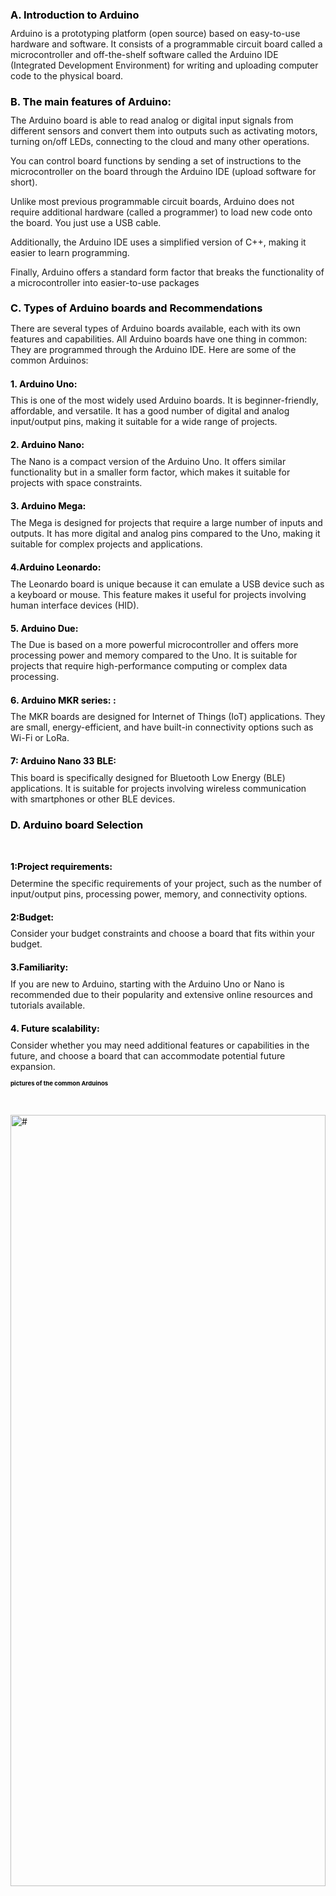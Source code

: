   <h1 style="font-size:1.7vw"><span style="color:black">A. Introduction to Arduino</span></h1>
Arduino is a prototyping platform (open source) based on easy-to-use hardware and software. It consists of a programmable circuit board called a microcontroller and off-the-shelf software called the Arduino IDE (Integrated Development Environment) for writing and uploading computer code to the physical board.
<h1 style="font-size:1.7vw"><span style="color:black">B. The main features of Arduino:</span></h1>
The Arduino board is able to read analog or digital input signals from different sensors and convert them into outputs such as activating motors, turning on/off LEDs, connecting to the cloud and many other operations.

You can control board functions by sending a set of instructions to the microcontroller on the board through the Arduino IDE (upload software for short).

Unlike most previous programmable circuit boards, Arduino does not require additional hardware (called a programmer) to load new code onto the board. You just use a USB cable.

Additionally, the Arduino IDE uses a simplified version of C++, making it easier to learn programming.

Finally, Arduino offers a standard form factor that breaks the functionality of a microcontroller into easier-to-use packages
<h1 style="font-size:1.7vw"><span style="color:black">C. Types of Arduino boards and Recommendations</span></h1>

There are several types of Arduino boards available, each with its own features and capabilities. All Arduino boards have one thing in common: They are programmed through the Arduino IDE. Here are some of the common Arduinos:
<br><h1 style="font-size:1.5vw"><span style="color:black">1. Arduino Uno:</span></h1>
This is one of the most widely used Arduino boards. It is beginner-friendly, affordable, and versatile. It has a good number of digital and analog input/output pins, making it suitable for a wide range of projects.
<br><h1 style="font-size:1.5vw"><span style="color:black">2. Arduino Nano:</span></h1>
The Nano is a compact version of the Arduino Uno. It offers similar functionality but in a smaller form factor, which makes it suitable for projects with space constraints.
<br><h1 style="font-size:1.5vw"><span style="color:black">3.  Arduino Mega:</span></h1>
The Mega is designed for projects that require a large number of inputs and outputs. It has more digital and analog pins compared to the Uno, making it suitable for complex projects and applications.
<br><h1 style="font-size:1.5vw"><span style="color:black">4.Arduino Leonardo:</span></h1>
The Leonardo board is unique because it can emulate a USB device such as a keyboard or mouse. This feature makes it useful for projects involving human interface devices (HID).
<br><h1 style="font-size:1.5vw"><span style="color:black">5. Arduino Due: </span></h1>
The Due is based on a more powerful microcontroller and offers more processing power and memory compared to the Uno. It is suitable for projects that require high-performance computing or complex data processing.
<br><h1 style="font-size:1.5vw"><span style="color:black">6.  Arduino MKR series: : </span></h1>
The MKR boards are designed for Internet of Things (IoT) applications. They are small, energy-efficient, and have built-in connectivity options such as Wi-Fi or LoRa.
<br><h1 style="font-size:1.5vw"><span style="color:black">7: Arduino Nano 33 BLE: </span></h1>
This board is specifically designed for Bluetooth Low Energy (BLE) applications. It is suitable for projects involving wireless communication with smartphones or other BLE devices.
<h1 style="font-size:1.7vw"><span style="color:black">D.  Arduino board Selection</span></h1>
<br><h1 style="font-size:1.5vw"><span style="color:black">1:Project requirements: </span></h1>
Determine the specific requirements of your project, such as the number of input/output pins, processing power, memory, and connectivity options.
<br><h1 style="font-size:1.5vw"><span style="color:black">2:Budget: </span></h1>
Consider your budget constraints and choose a board that fits within your budget.
<br><h1 style="font-size:1.5vw"><span style="color:black">3.Familiarity: </span></h1>
If you are new to Arduino, starting with the Arduino Uno or Nano is recommended due to their popularity and extensive online resources and tutorials available.
<br><h1 style="font-size:1.5vw"><span style="color:black">4. Future scalability:  </span></h1> 
Consider whether you may need additional features or capabilities in the future, and choose a board that can accommodate potential future expansion.
<h1 style="font-size:1vw"><span style="color:black">pictures of the common Arduinos</span></h1>

<br><div class="loader"><img src="image/ar3.jpg" alt="#" width=100% height=56.25%/></div>

[Arduino UNO R3](https://store.arduino.cc/products/arduino-uno-rev3 )

<br><div class="loader"><img src="image/ar4.jpg" alt="#" width=100% height=56.25%/></div>

[Arduino Mega 2560 Rev3](https://store.arduino.cc/products/arduino-mega-2560-rev3)

<br><div class="loader"><img src="image/due.jpg" alt="#" width=100% height=56.25%/></div>

[Arduino Due](https://store.arduino.cc/products/arduino-due)

<br><div class="loader"><img src="image/ar5.jpg" alt="#" width=100% height=56.25%/></div>

[Arduino Leonardo](https://store.arduino.cc/products/arduino-leonardo-with-headers)

<br><div class="loader"><img src="image/ar6.jpg" alt="#" width=100% height=56.25%/></div>

[Arduino UNO WiFi Rev2](https://store.arduino.cc/products/arduino-uno-wifi-rev2)

<br><h1 style="font-size:1.7vw"><span style="color:black">E. Arduino Installation</span></h1>

Here is a simple steps how to set up the Arduino IDE on our computer and prepare the board to receive the program via USB cable.

<br><h1 style="font-size:1.5vw"><span style="color:black">Step 1 </span></h1>
 First, you must have Arduino board (you can choose the one you like) and a USB cable. If you use an Arduino UNO, Arduino Duemilanove, Nano, Arduino Mega 2560 or De="coliecimila, you will need a standard USB cable (A plug to B plug). The picture below shows the type of USB printer you will connect to.
 <br><div class="loader"><img src="image/ar.jpg" alt="#" width=100% height=56.25%/></div>

<br><h1 style="font-size:1.5vw"><span style="color:black">Step 2 - Download the Arduino IDE software.</span></h1>
<br>Downloading the Arduino IDE software is the first step in getting started with Arduino programming. Here's a step-by-step guide on how to download the Arduino IDE:
<br><br><h1 style="font-size:1.3vw"><span style="color:black">2.1. Visit the Arduino Software Download Page:</span></h1>
Go to the official Arduino website's software download page: [Arduino Software](https://www.arduino.cc)
<br><br><h1 style="font-size:1.3vw"><span style="color:black">2.2. Choose Your Operating System::</span></h1>
On the download page, you'll see options for different operating systems, such as Windows, Mac OS X, and Linux. Select the version that corresponds to your computer's operating system.
<br><br><h1 style="font-size:1.3vw"><span style="color:black">2.3. Download the Installer:</span></h1>
Click on the download [download](https://support.arduino.cc/hc/en-us/articles/360019833020-Download-and-install-Arduino-IDE).link for your chosen operating system. This will typically download an installer file to your computer.
<br><br><h1 style="font-size:1.3vw"><span style="color:black">2.4. Install the Arduino IDE:</span></h1>
Once the download is complete, locate the installer file and run it to start the installation process.
Follow the on-screen instructions to install the Arduino IDE on your computer.
<br><br><h1 style="font-size:1.3vw"><span style="color:black">2.5. Launch the Arduino IDE:</span></h1>
After the installation is complete, you can launch the Arduino IDE. The IDE should be accessible from your computer's applications or programs menu.
<br><br><div class="loader"><img src="image/1.jpg" alt="#" width=100% height=56.25%/></div>
<br><h1 style="font-size:1.3vw"><span style="color:black">2.6. Select the Board and Port:</span></h1>
Before uploading your sketches to an Arduino board, make sure to select the correct board and port in the Arduino IDE. You can do this by going to the Tools menu and choosing the appropriate options.
<br><br><div class="loader"><img src="image/3.jpg" alt="#" width=100% height=56.25%/></div>
<br><h1 style="font-size:1.3vw"><span style="color:black">2.7. Check for Updates:</span></h1>
Periodically, it's a good idea to check for updates to the Arduino IDE. You can do this by going to the Arduino IDE's Help menu and selecting the "Check for Updates" option.
<br><br><h1 style="font-size:1.7vw"><span style="color:black">Step 3. Creating a new sketch in the Arduino IDE</span></h1>
<br><h1 style="font-size:1.5vw"><span style="color:black">3.1. Open the Arduino IDE:</span></h1>
Launch the Arduino IDE on your computer. After a successful installation, you can typically find the Arduino IDE in your applications or programs menu.
<br><h1 style="font-size:1.3vw"><span style="color:black">3.2. Access the Sketch Menu:</span></h1>
Once the Arduino IDE is open, you'll see a menu bar at the top. Click on the "File" menu.
Select "New":
In the "File" menu, hover your mouse over "New" to reveal a sub-menu. From there, click on "New" again. Alternatively, you can use the keyboard shortcut Ctrl + N (Windows/Linux) or Cmd + N (Mac) to create a new sketch.
<br><h1 style="font-size:1.3vw"><span style="color:black">3.3. New Sketch Window:</span></h1>
After selecting "New," a new window will open, providing a blank canvas for your Arduino sketch. This window is where you'll write your code.
<br><br><div class="loader"><img src="image/2.jpg" alt="#" width=100% height=56.25%/></div>
<br><h1 style="font-size:1.3vw"><span style="color:black">3.4. Understand the Default Template:</span></h1>
The new sketch window comes with a default template that includes two essential functions: setup() and loop(). These functions are the starting points for your code.
<br><b>The setup() function:</b>
<br>is called once when the Arduino starts. It's used for initializing variables, setting pin modes, and other setup tasks.
<br><b>The loop() function:</b>
<br>The loop() function is where your main code goes. It runs continuously in a loop after the setup() function finishes.
<br>Here's the default template:
<br><br><div class="loader"><img src="image/4.jpg" alt="#" width=100% height=56.25%/></div>
<br><h1 style="font-size:1.3vw"><span style="color:black">3.5. Save Your Sketch:</span></h1>
Before you start writing your code, it's a good practice to save your sketch. Click on the "File" menu and select "Save" or use the keyboard shortcut Ctrl + S (Windows/Linux) or Cmd + S (Mac). Choose a location on your computer and give your sketch a meaningful name.
<br><h1 style="font-size:1.3vw"><span style="color:black">3.6.Write Your Code:</span></h1>
Now, you're ready to write your Arduino code within the setup() and loop() functions. Add the specific instructions and logic for your project.
<br><h1 style="font-size:1.3vw"><span style="color:black">3.7.Verify/Compile Your Sketch:</span></h1>
To check for syntax errors and compile your sketch, click the checkmark icon in the toolbar or go to Sketch > Verify/Compile. The IDE will display any errors in the console at the bottom of the window.
<br><h1 style="font-size:1.3vw"><span style="color:black">3.8.Upload Your Sketch:</span></h1>
If there are no errors, you can proceed to upload your sketch to the Arduino board. Connect your Arduino board to your computer, select the correct board and port from the Tools menu, and click the right arrow icon in the toolbar or go to Sketch > Upload.
<br><h1 style="font-size:1.5vw"><span style="color:black">3.9.Monitor Serial Output:</span></h1>
If your sketch uses the Serial library for communication, you can open the Serial Monitor (Tools > Serial Monitor) to view messages from your Arduino.
<br><h1 style="font-size:1.3vw"><span style="color:black">3.10.Debug and Iterate:</span></h1>
If needed, use the Serial Monitor and the IDE's built-in tools for debugging. Modify your code as necessary and repeat the verification and upload process.

<h1 style="font-size:1.7vw"><span style="color:black">F. Description of Each Menu:</span></h1>
<h1 style="font-size:1.5vw"><span style="color:black">1. Edit:</span></h1>

<strong>Undo (Ctrl + Z):</strong></b>
The "Undo" feature allows you to revert the last action you performed. It's useful when you make a mistake or want to go back to a previous state of your code.

<b><strong>Redo (Ctrl + Y):</strong></b>
The "Redo" feature is the opposite of "Undo." It allows you to reapply an action that you previously undid.

<b><strong>Cut (Ctrl + X):</strong></b> 
"Cut" is used to remove the selected text or code and place it in the clipboard. You can then use the "Paste" feature to insert it elsewhere.

<b><strong>Copy (Ctrl + C):</strong></b> 
"Copy" allows you to duplicate the selected text or code and place it in the clipboard. You can then use the "Paste" feature to insert it elsewhere.

<b><strong>Paste (Ctrl + V):</strong></b>
"Paste" is used to insert the content from the clipboard at the current cursor position. This is handy for copying and moving code within your sketch.

<b><strong>Select All (Ctrl + A):</strong></b>
"Select All" highlights and selects the entire content of the currently active window. This is useful when you want to perform an action on the entire code.

<b><strong>Find (Ctrl + F):</strong></b> 
The "Find" feature allows you to search for a specific word or string within your code. It opens a small dialog where you can enter the text you want to find.

<b><strong>Find Next (ctrl+G):</strong></b> 
"Find Next" is used to continue searching for the next occurrence of the text specified in the "Find" feature.

<b><strong>Find Previous (ctrl+shift+G):</strong></b> 
"Find Previous" is used to search for the previous occurrence of the text specified in the "Find" feature.

<b><strong>Replace (Ctrl + H):</strong></b> 
"Replace" allows you to search for a specific word or string and replace it with another. It opens a dialog where you can enter both the search and replacement text.

<b><strong>Go to Line (Ctrl + G):</strong></b> 
"Go to Line" allows you to jump to a specific line number in your code. It's useful for quickly navigating to a particular section of your sketch.

<b><strong>Toggle Comment (Ctrl + /):</strong></b>
"Toggle Comment" is used to comment or uncomment selected lines of code. Comments are non-executable lines that you can use to add notes or explanations to your code.

<b><strong>Increase Indent (Ctrl + ]):</strong></b>
"Increase Indent" is used to increase the indentation of the selected code. Proper indentation enhances code readability.

<b><strong>Decrease Indent (Ctrl + [):</strong></b> 
"Decrease Indent" is used to decrease the indentation of the selected code.

<br><b><strong> Auto Format (Ctrl + T):</strong></b>
"Auto Format" automatically formats your code according to the defined coding style. It helps maintain a consistent and readable code structure.

<h1 style="font-size:1.5vw"><span style="color:black">2. Sketch:</span></h1>
<b><strong>Verify/Compile (Ctrl + R):</strong></b> 
This option compiles your Arduino sketch, checking for syntax errors. It ensures that your code is correctly written and ready for uploading to the Arduino board.

<b><strong>Upload (Ctrl + U):</strong></b>
The "Upload" option is used to upload your compiled sketch to the connected Arduino board. This makes your code executable on the hardware.

<b><strong>Export Compiled Binary:</strong></b>
This option allows you to export the compiled binary (.hex) file of your sketch. This file can be useful for sharing or archiving your compiled code without sharing the entire sketch.

<b><strong>Show Sketch Folder (Ctrl + K):</strong></b>
Opens the folder where your current Arduino sketch is stored on your computer. This is useful for managing additional files associated with your project.

<b><strong>Include Library:</strong></b>
This submenu provides options for managing libraries in your sketch. You can include additional libraries that provide pre-written code for various functions.

<b><strong>Manage Libraries:</strong></b>
Opens the Library Manager, allowing you to browse and install libraries from the Arduino Library Repository.
<b><strong>Import Library:</strong></b>
Allows you to import a custom library into your Arduino sketch.

<b><strong>Add File:</strong></b>
Adds an additional file to your sketch. This can be useful for organizing your code into multiple files for larger projects.

<b><strong>New Tab (Ctrl + T):</strong></b>
Adds a new tab to your Arduino sketch. Tabs can be used to organize your code into separate sections or files.

<b><strong>Close:</strong></b>
Closes the current sketch.

<b><strong>Save (Ctrl + S):</strong></b>
 Saves the current sketch.
<b><strong>Save As(Ctrl + shift + S):</strong></b>
Saves the current sketch with a new name or in a different location.

<b><strong>Revert to Saved:</strong></b>
Reverts the sketch to the last saved state.
<br><h1 style="font-size:1.5vw"><span style="color:black">3. Tool:</span></h1>
<b><strong>Board:</strong></b>
This submenu allows you to select the type of Arduino board you are using for your project. It includes a list of supported Arduino boards and third-party boards. Selecting the correct board is essential for compiling and uploading your sketch to the right hardware.

<b><strong>Port:</strong></b>
The "Port" submenu is used to select the communication port to which your Arduino board is connected. This option is crucial for uploading your sketch to the correct Arduino board.

<b><strong>Programmer:</strong></b>
If you are using a different programming method or a custom programmer, you can select it from this submenu.

<b><strong>Boards Manager:</strong></b>
Opens the Boards Manager, where you can add support for additional Arduino boards. This is useful when working with non-standard or third-party Arduino-compatible boards.

<b><strong>Port Monitor (Ctrl + Shift + M):</strong></b>
Opens the Serial Monitor, which allows you to communicate with your Arduino board via the serial interface. This is useful for debugging and monitoring output from your Arduino sketch.

<b><strong>Auto Format (Ctrl + T):</strong></b>
Automatically formats your code according to the defined coding style. It helps maintain a consistent and readable code structure.

<b><strong>Serial Plotter:</strong></b>
Opens the Serial Plotter, a tool for visualizing data sent from your Arduino board over the serial port. This is useful for plotting sensor data, monitoring values, and more.

<b><strong>Create a Library:</strong></b>
Opens the Library Creator, a tool that helps you create your own libraries for use in Arduino sketches.

<b><strong>Programmer:</strong></b>
Allows you to select a specific programmer for burning the bootloader or uploading code to the Arduino board.

<b><strong>Burn Bootloader:</strong></b>
Initiates the process of burning the bootloader onto an Arduino board, which is necessary when setting up certain types of boards or recovering from issues.
<br><h1 style="font-size:1.5vw"><span style="color:black">4. Help:</span></h1>
The "Help" menu in the Arduino IDE provides access to various resources and tools that can assist you in using the IDE, programming Arduino boards, and troubleshooting issues. Here's an overview of the options you'll typically find in the "Help" menu:

<b><strong>Getting Started:</strong></b>
This option usually opens a web browser and directs you to the official Arduino website's "Getting Started" guide. It's a resource for beginners to understand the basics of Arduino and the IDE.

<b><strong>Examples:</strong></b>
Opens a submenu with a list of example sketches that come bundled with the Arduino IDE. These examples cover a variety of basic and advanced topics to help you learn how to use different Arduino features.

<b><strong>Reference:</strong></b>
Opens a web browser and takes you to the official Arduino reference documentation. This documentation provides detailed information about the Arduino programming language, functions, and libraries.

<b><strong>Updates:</strong></b>
Checks for updates to the Arduino IDE. If a new version is available, you can download and install it from this menu.

<b><strong>About Arduino:</strong></b>

Displays information about the current version of the Arduino IDE, including the version number and copyright details.

<h1 style="font-size:1.7vw"><span style="color:black">G. Tinkercad</span></h1>
Tinkercad is an online platform that provides a virtual environment for designing, simulating, and creating electronic circuits and 3D models. It is widely used by hobbyists, students, and professionals to prototype and test their ideas without the need for physical components or equipment.

<h1 style="font-size:1.5vw"><span style="color:black">1. Key features and capabilities of Tinkercad:</span></h1>

<b><strong>Circuit Design:</strong></b>  Tinkercad offers a user-friendly interface for designing electronic circuits using a wide range of components such as resistors, capacitors, LEDs, sensors, microcontrollers, and more. Users can drag and drop components onto the workspace, connect them using virtual wires, and simulate the behavior of the circuit.

<b><strong>Code Simulation:</strong></b> Tinkercad supports programming and code simulation for microcontrollers like Arduino. Users can write code in a built-in code editor, upload it to the virtual microcontroller, and visualize the behavior of the circuit based on the code logic.

<b><strong>Collaboration and Sharing:</strong></b> Tinkercad enables users to collaborate on projects by inviting others to view and edit their designs. It supports real-time collaboration and provides sharing options to showcase designs publicly or privately.

<b><strong>Learning Resources:</strong></b> Tinkercad offers various tutorials, lessons, and projects to help users learn and explore electronics and 3D design. It caters to beginners with step-by-step instructions and gradually introduces more advanced concepts.

<b><strong>Integration with Arduino:</strong></b> Tinkercad has a seamless integration with the Arduino platform, making it easy to design circuits and simulate Arduino-based projects. It supports a wide range of Arduino boards and provides a simulated environment to test and debug code.

<h1 style="font-size:1.5vw"><span style="color:black">2. Steps to Access Tinkercad :</span></h1>

<b><strong>Open a web browser:</strong></b> Launch your preferred web browser on your computer or mobile device.

<b><strong>Go to the Tinkercad website:</strong></b> Click This [tinkercad.com](https://www.tinkercad.com/.)

<b><strong>Sign in or create an account:</strong></b> If you already have a Tinkercad account, click on the "Sign In" button and enter your login credentials (email and password). If you don't have an account, click on the "Join Now" button to create a new account. You can sign up using your email address or by linking your Google, Facebook, or Autodesk account.
<br><div class="loader"><img src="image/tin.jpg" alt="#" width=100% height=56.25%/></div>
<br><br>

<b><strong>Explore the Tinkercad interface:</strong></b>  Once you are signed in, you will be taken to the Tinkercad workspace. The interface consists of different sections, including the Circuit Design, Code Editor, and 3D Design areas. Take a moment to familiarize yourself with the layout and tools available.
<br><div class="loader"><img src="image/tin1.jpg" alt="#" width=100% height=56.25%/></div>

<b><strong>Choose your design area:</strong></b> You can select the Circuit Design area by clicking on the corresponding tab at the top of the workspace. The Circuit Design area is for creating electronic circuits.
<br><div class="loader"><img src="image/tin2.jpg" alt="#" width=100% height=56.25%/></div>

<b><strong>Start creating:</strong></b> Begin by dragging and dropping components onto the workspace in the Circuit Design area. Connect components with virtual wires in the Circuit Design area 
<br><div class="loader"><img src="image/tin3.jpg" alt="#" width=100% height=56.25% /></div>

<b><strong>Simulate and test:</strong></b>clicking on the "Start Simulation" button. You can also write and upload code to microcontrollers like Arduino in the Code Editor area.
<br><div class="loader"><img src="image/tin4.jpg" alt="#" width=100% height=56.25%/></div>

Save and share your designs: Once you have created your circuits, you can save them by clicking on the "Save" button. You can also share your designs with others by clicking on the "Send to" button and providing the necessary permissions.
<br><div class="loader"><img src="image/tin5.jpg" alt="#" width=100% height=56.25%/></div>


<h1 style="font-size:1.7vw"><span style="color:black">H. Arduino input</span></h1>
<h1 style="font-size:1.5vw"><span style="color:black">1. Switch</span></h1>
We can use swith to control the circuit, in this case we use pin 7 as input port

<br><div class="loader"><img src="image/switch.png" alt="#" width=100% height=56.25% /></div>
<br>
<h1 style="font-size:1vw"><span style="color:black"></span>Code</h1>
<br>


```html
const int LED1=12;
const int LED2=13;
int val=0;
void setup()
{ 
  pinMode(LED1, OUTPUT); 
  pinMode(LED2, OUTPUT);
  pinMode(7, INPUT);
  void loop (){
    val=digitalRead(7);
    if(val==HIGH)
    {
      digitalWrite(LED1,HIGH);
      digitalWrite(LED2,LOW);
    }
    else
    {
      digitalWrite(LED2,HIGH);
      digitalWrite(LED1,LOW);
    }
    delay(1000);
  }
}
```
<b>Here is line by line discription:</b>

    const int LED1 = 12;
    const int LED2 = 13;
    int val = 0;
This declares two constants, LED1 and LED2, with values 12 and 13 respectively. These constants represent the pin numbers of two LEDs.
the last variable declares an integer variable val and initializes it to 0.

    void setup()
    { 
    pinMode(LED1, OUTPUT); pin refers the firt coordinate whereas Mode points the second coordinate
    pinMode(LED2, OUTPUT);
    pinMode(7, INPUT);}
Begins the setup() function, which is a standard Arduino function that is called once when the microcontroller starts.
Sets LED1 and LED2 pins as output using pinMode() function.
Sets pin 7 as an input pin using pinMode() function.

    void loop (){
        val = digitalRead(7);
        if (val == HIGH)
        {
        digitalWrite(LED1, HIGH);
        digitalWrite(LED2, LOW);
        }
        else
        {
        digitalWrite(LED2, HIGH);
        digitalWrite(LED1, LOW);
        }
        delay(1000);
    }
Begins the loop() function, which is a standard Arduino function that runs repeatedly after the setup() function.
Reads the value from pin 7 and stores it in the val variable using the digitalRead() function.
Checks if val is equal to HIGH.
If true, it turns on LED1 by setting its pin to HIGH and turns off LED2 by setting its pin to LOW.
If false, it turns on LED2 by setting its pin to HIGH and turns off LED1 by setting its pin to LOW.
Delays the execution of the code for 1000 milliseconds (1 second) using the delay() function.
<br>


<h1 style="font-size:1.5vw"><span style="color:black">2. Ultrasonic Distance sensor</span></h1>
ultrasonic sensors measure distance by using ultrasonic waves. The sensor head emits an ultrasonic wave and receives the wave reflected back from the target. Ultrasonic Sensors measure the distance to the target by measuring the time between the emission and reception. 

<br>Material used are:

    - 1 Arduino Uno
    - 1 Breadboard
    - 1 Ultrasonic Distance Sensor
    - 3 LEDs
    - 3 Resistors (220ohms)

<video width=100% height=56.25% controls>
  <source src="image/t.mp4" type="video/mp4">
</video>

        ```
        int distanceThreshold = 0;

        int cm = 0;

        int inches = 0;

        long readUltrasonicDistance(int triggerPin, int echoPin)
        {
        pinMode(triggerPin, OUTPUT);  
        digitalWrite(triggerPin, LOW);
        delayMicroseconds(2);
        digitalWrite(triggerPin, HIGH);
        delayMicroseconds(10);
        digitalWrite(triggerPin, LOW);
        pinMode(echoPin, INPUT);
        return pulseIn(echoPin, HIGH);
        }

        void setup()
        {
        Serial.begin(9600);
        pinMode(2, OUTPUT);
        pinMode(3, OUTPUT);
        pinMode(4, OUTPUT);
        }

        void loop()
        {
        distanceThreshold = 35;
        cm = 0.01723 * readUltrasonicDistance(7, 6);
        inches = (cm / 2.54);
        Serial.print(cm);
        Serial.print("cm, ");
        Serial.print(inches);
        Serial.println("in");
        if (cm > distanceThreshold) {
            digitalWrite(2, LOW);
            digitalWrite(3, LOW);
            digitalWrite(4, LOW);
        }
        if (cm <= distanceThreshold && cm > distanceThreshold - 15) {
            digitalWrite(2, HIGH);
            digitalWrite(3, LOW);
            digitalWrite(4, LOW);
        }
        if (cm <= distanceThreshold - 15 && cm > distanceThreshold - 25) {
            digitalWrite(2, HIGH);
            digitalWrite(3, HIGH);
            digitalWrite(4, LOW);
        }
        if (cm <= distanceThreshold - 25 && cm > distanceThreshold - 35) {
            digitalWrite(2, HIGH);
            digitalWrite(3, HIGH);
            digitalWrite(4, HIGH);
        }
        if (cm <= distanceThreshold - 35) {
            digitalWrite(2, HIGH);
            digitalWrite(3, HIGH);
            digitalWrite(4, HIGH);
        }
        delay(100); // Wait for 100 millisecond(s)
        }
        ```
<video width=100% height=56.25% controls>
  <source src="image/ulds.mp4" type="video/mp4">
</video>

<b>Discription of the code:</b>
    int distanceThreshold = 0;
Declares an integer variable distanceThreshold and initializes it to 0.

    int cm = 0;
    int inches = 0;
Declares two integer variables cm and inches and initializes them to 0.

    long readUltrasonicDistance(int triggerPin, int echoPin)
    {
        pinMode(triggerPin, OUTPUT);  // Clear the trigger
        digitalWrite(triggerPin, LOW);
        delayMicroseconds(2);
        // Sets the trigger pin to HIGH state for 10 microseconds
        digitalWrite(triggerPin, HIGH);
        delayMicroseconds(10);
        digitalWrite(triggerPin, LOW);
        pinMode(echoPin, INPUT);
        // Reads the echo pin, and returns the sound wave travel time in microseconds
        return pulseIn(echoPin, HIGH);
    }
Defines a function named readUltrasonicDistance that takes two integer parameters: triggerPin and echoPin.
<br>Inside the function, it sets the triggerPin as an output pin, clears the trigger by setting it to low, waits for 2 microseconds, then sets the trigger pin to a high state for 10 microseconds before setting it back to low.
<br>It sets the echoPin as an input pin.
<br>It uses the pulseIn() function to read the echo pin and returns the sound wave travel time in microseconds.

    void setup()
    {
        Serial.begin(9600);
        pinMode(2, OUTPUT);
        pinMode(3, OUTPUT);
        pinMode(4, OUTPUT);
    }
<br>Begins the setup() function, which is a standard Arduino function that is called once when the microcontroller starts.
<br>Initializes the serial communication at a baud rate of 9600.
<br>Sets pins 2, 3, and 4 as output pins using the pinMode() function.

    void loop()
    {
        distanceThreshold = 35;
        cm = 0.01723 * readUltrasonicDistance(7, 6);
        inches = (cm / 2.54);
        Serial.print(cm);
        Serial.print("cm, ");
        Serial.print(inches);
        Serial.println("in");

        // Conditions to control the LEDs based on the measured distance
        if (cm > distanceThreshold) {
            digitalWrite(2, LOW);
            digitalWrite(3, LOW);
            digitalWrite(4, LOW);
        }
        if (cm <= distanceThreshold && cm > distanceThreshold - 15) {
            digitalWrite(2, HIGH);
            digitalWrite(3, LOW);
            digitalWrite(4, LOW);
        }
        if (cm <= distanceThreshold - 15 && cm > distanceThreshold - 25) {
            digitalWrite(2, HIGH);
            digitalWrite(3, HIGH);
            digitalWrite(4, LOW);
        }
        if (cm <= distanceThreshold - 25 && cm > distanceThreshold - 35) {
            digitalWrite(2, HIGH);
            digitalWrite(3, HIGH);
            digitalWrite(4, HIGH);
        }
        if (cm <= distanceThreshold - 35) {
            digitalWrite(2, HIGH);
            digitalWrite(3, HIGH);
            digitalWrite(4, HIGH);
        }
        delay(100);
    }
<br>Begins the loop() function, which is a standard Arduino function that runs repeatedly after the setup() function.
<br>Sets the distanceThreshold to 35.
<br>Calculates the distance in centimeters by calling the readUltrasonicDistance() function with trigger and echo pin numbers and multiplying the result by a conversion factor.
<br>Converts the distance to inches by dividing cm to 2.54.
<br>Prints the measured distance in centimeters and inches using the Serial.print() and Serial.println() functions.
<br>Controls the LEDs based on the measured distance:
<br>If the distance is greater than the distanceThreshold, turns off all LEDs.
<br>If the distance is less than or equal to distanceThreshold and greater than distanceThreshold - 15, turns on LED2 and turns off LED1 and LED3.
<br>If the distance is less than or equal to distanceThreshold - 15 and greater than distanceThreshold - 25, turns on LED2 and LED3 and turns off LED1.
<br>If the distance is less than or equal to distanceThreshold - 25 and greater than distanceThreshold - 35, turns on all LEDs (LED1, LED2, and LED3).
<br>If the distance is less than or equal to distanceThreshold - 35, turns on all LEDs (LED1, LED2, and LED3).
<>Delays the execution of the code for 100 milliseconds using the delay() function.

<h1 style="font-size:1.7vw"><span style="color:black">3. Temprature Sensor</span></h1>
<br><div class="loader"><img src="image/tms.jpg" alt="#" width=100% height=56.25%/></div>
A temperature sensor is a device used to measure temperature
<br>Material used are:

   - 1 Arduino Uno R3
   - 1 Resistors (4.7Kohms)
   - 1 Yellow LED
   - 1 Blue LED	
   - 1 Green LED
   - 3 1 kΩ Resistor
   - 1 Temperature Sensor
<h1 style="font-size:1vw"><span style="color:black">Code</span></h1>

        ```html
    int baselineTemp = 0;
    int celsius = 0;
    int fahrenheit = 0;

    void setup()
    {
    pinMode(A0, INPUT);
    Serial.begin(9600);

    pinMode(2, OUTPUT);
    pinMode(3, OUTPUT);
    pinMode(4, OUTPUT);
    }

    void loop()
    {
    baselineTemp = 40;
    
    celsius = map(((analogRead(A0) - 20) * 3.04), 0, 1023, -40, 125);
    
    fahrenheit = ((celsius * 9) / 5 + 32);
    Serial.print(celsius);
    Serial.print(" C, ");
    Serial.print(fahrenheit);
    Serial.println(" F");
    
    if (celsius < baselineTemp) {
        digitalWrite(2, LOW);
        digitalWrite(3, LOW);
        digitalWrite(4, LOW);
    }
    if (celsius >= baselineTemp && celsius < baselineTemp + 10) {
        digitalWrite(2, HIGH);
        digitalWrite(3, LOW);
        digitalWrite(4, LOW);
    }
    if (celsius >= baselineTemp + 10 && celsius < baselineTemp + 20) {
        digitalWrite(2, HIGH);
        digitalWrite(3, HIGH);
        digitalWrite(4, LOW);
    }
    if (celsius >= baselineTemp + 20 && celsius < baselineTemp + 30) {
        digitalWrite(2, HIGH);
        digitalWrite(3, HIGH);
        digitalWrite(4, HIGH);
    }
    if (celsius >= baselineTemp + 30) {
        digitalWrite(2, HIGH);
        digitalWrite(3, HIGH);
        digitalWrite(4, HIGH);
    }
    delay(1000); 
    }

<b>Description of the code</b>
    int baselineTemp = 0;
    int celsius = 0;
    int fahrenheit = 0;
<br>Declares three integer variables: baselineTemp, celsius, and fahrenheit, and initializes them to 0. <br>These variables will be used to store the baseline temperature, the temperature in Celsius, and the temperature in Fahrenheit, respectively.
   
   void setup()
    {
        pinMode(A0, INPUT);
        Serial.begin(9600);

        pinMode(2, OUTPUT);
        pinMode(3, OUTPUT);
        pinMode(4, OUTPUT);
    }
<br>Begins the setup() function, which is a standard Arduino function that is called once when the microcontroller starts.
<br>Sets pin A0 as an input pin using the pinMode() function. This pin is used to read the analog temperature sensor.
<br>Initializes the serial communication at a baud rate of 9600.
<br>Sets pins 2, 3, and 4 as output pins using the pinMode() function. These pins will control the LEDs.

    void loop()
    {
        baselineTemp = 40;

        celsius = map(((analogRead(A0) - 20) * 3.04), 0, 1023, -40, 125);

        fahrenheit = ((celsius * 9) / 5 + 32);
        Serial.print(celsius);
        Serial.print(" C, ");
        Serial.print(fahrenheit);
        Serial.println(" F");

        if (celsius < baselineTemp) {
            digitalWrite(2, LOW);
            digitalWrite(3, LOW);
            digitalWrite(4, LOW);
        }
        if (celsius >= baselineTemp && celsius < baselineTemp + 10) {
            digitalWrite(2, HIGH);
            digitalWrite(3, LOW);
            digitalWrite(4, LOW);
        }
        if (celsius >= baselineTemp + 10 && celsius < baselineTemp + 20) {
            digitalWrite(2, HIGH);
            digitalWrite(3, HIGH);
            digitalWrite(4, LOW);
        }
        if (celsius >= baselineTemp + 20 && celsius < baselineTemp + 30) {
            digitalWrite(2, HIGH);
            digitalWrite(3, HIGH);
            digitalWrite(4, HIGH);
        }
        if (celsius >= baselineTemp + 30) {
            digitalWrite(2, HIGH);
            digitalWrite(3, HIGH);
            digitalWrite(4, HIGH);
        }
        delay(1000);
    }

<br>Begins the loop() function, which is a standard Arduino function that runs repeatedly after the setup() function.
<br>Sets the baselineTemp to 40. This variable represents the baseline temperature value.
<br>Reads the analog value from pin A0 using the analogRead() function and applies some mathematical calculations and mapping to convert it to temperature in Celsius. The formula used involves subtracting 20 from the reading, multiplying by 3.04, and mapping the result from the input range (0-1023) to the output range (-40 to 125).
<br>Converts the temperature in Celsius to Fahrenheit using the formula (celsius * 9) / 5 + 32.
<br>Prints the temperature in Celsius and Fahrenheit to the serial monitor using the Serial.print() and Serial.println() functions.
<br>Controls the LEDs based on the measured temperature:
<br>If the temperature is below the baselineTemp, turns off all LEDs.
<br>If the temperature is greater than or equal to baselineTemp and less than baselineTemp + 10, turns on LED2 and turns off LED1 and LED3.
<br>If the temperature is greater than or equal to baselineTemp + 10 and less than baselineTemp + 20, turns on LED2 and LED3 and turns off LED1.
<br>If the temperature is greater than or equal to baselineTemp + 20 and less than baselineTemp + 30, turns on all LEDs (LED1, LED2, and LED3).
<br>If the temperature is greater than or equal to baselineTemp + 30, turns on all LEDs (LED1, LED2, and LED3).
<br>Delays the execution of the code for 1000 milliseconds (1 second) using the delay() function. This controls the rate at which the temperature readings are obtained and displayed.
<br>

<br>
<h1 style="font-size:1.7vw"><span style="color:black">I. Arduino Output</span></h1>

<h1 style="font-size:1.5vw"><span style="color:black">1. Serve Motor</span></h1>

<br>
A servomotor is a closed-loop servomechanism that uses position feedback to control its motion and final position

<br>Material used are:

   - 1 Arduino Uno R3
   - 1 Positional Micro Servo


<video width=100% height=56.25% controls>
  <source src="image/sertin.mp4" type="video/mp4"></video>


    
    int pos = 0;

    Servo servo_9;

    void setup()
    {
    servo_9.attach(9, 500, 2500);
    }

    void loop()
    {
    // sweep the servo from 0 to 180 degrees in steps
    // of 1 degrees
    for (pos = 0; pos <= 180; pos += 1) {
        // tell servo to go to position in variable 'pos'
        servo_9.write(pos);
        // wait 15 ms for servo to reach the position
        delay(15); // Wait for 15 millisecond(s)
    }
    for (pos = 180; pos >= 0; pos -= 1) {
        // tell servo to go to position in variable 'pos'
        servo_9.write(pos);
        // wait 15 ms for servo to reach the position
        delay(15); // Wait for 15 millisecond(s)
    }
    }
       
<video width=100% height=56.25% controls><source src="image/servo.mp4" type="video/mp4"></video>

<b>Description of the Code</b>

      #include <Servo.h>
      
<br>This line includes the Servo library, which provides functions for controlling servo motors.

    Servo servoBase;
    
Declares a Servo object named servoBase. This object will be used to control the servo motor.

            ```
            void setup() {
        servoBase.attach(A1);
        servoBase.write(0);
        }
        
<br>The setup() function is a standard Arduino function that is called once when the microcontroller starts.
<br>Attaches the servo motor to pin A1 using the attach() function. This informs the Arduino that the servo motor will be connected to pin A1.
<br>Writes a value of 0 to the servo motor using the write() function. This sets the initial position of the servo motor to 0 degrees.

    void loop() {
    for (int i = 0; i <= 180; i = i + 10) {
        servoBase.write(i);
        delay(2000);
    }
    }
    
<br>The loop() function is a standard Arduino function that runs repeatedly after the setup() function.
<br>In this code, a for loop is used to control the servo motor. It starts with i initialized to 0 and increments i by 10 in each iteration until it reaches 180.
<br>Inside the loop, the write() function is used to set the position of the servo motor to the current value of i.
<br>The delay() function pauses the execution for 2000 milliseconds (2 seconds) before moving to the next iteration of the loop. This creates a delay between each position change, allowing time for the servo motor to move to the desired angle.


<h1 style="font-size:1.5vw"><span style="color:black">2. LCD Display</span></h1>
A LED display is a flat panel display that uses an array of light-emitting diodes as pixels for a video display
<br>Material used are:

   - 1	Arduino Uno R3
   - 1	220 Ω Resistor
   - 1	LCD 16 x 2
<h1 style="font-size:1vw"><span style="color:black">Code</span></h1>
/*
      LiquidCrystal Library - Hello Gladiators

 This sketch prints "Hello World!" to the LCD
 and shows the time.

    The circuit:
   - LCD RS pin to digital pin 12
   -  LCD Enable pin to digital pin 11
   - LCD D4 pin to digital pin 5
   - LCD D5 pin to digital pin 4
   - LCD D6 pin to digital pin 3
   - LCD D7 pin to digital pin 2
   - LCD R/W pin to ground
   - LCD VSS pin to ground
   - LCD VCC pin to 5V
   - 10K resistor:
   -  ends to +5V and ground
   - wiper to LCD VO pin (pin 3)
  
<video width=100% height=56.25% controls><source src="image/lcd1.mp4" type="video/mp4"></video>

          #include <LiquidCrystal.h>
  
          LiquidCrystal lcd(12, 11, 5, 4, 3, 2);
  
          void setup() {
      
          lcd.begin(16, 2);
          lcd.print("hello, Gladiotors!");
          }
  
          void loop() {
          lcd.setCursor(0, 1);
          lcd.print(millis() / 1000);
          }

  <br><div class="loader"><img src="image/lcd.jpg" alt="#" width=100% height=56.25%/></div>

#include <LiquidCrystal.h>
This line includes the LiquidCrystal library, which provides functions for controlling character LCD modules.

        LiquidCrystal lcd(12, 11, 5, 4, 3, 2);
<br>Declares a LiquidCrystal object named lcd and initializes it with the pins connected to the LCD module. 
<br>The numbers 12, 11, 5, 4, 3, 2 represent the Arduino digital pins connected to the RS, Enable, D4, D5, D6, and D7 pins of the LCD module, respectively.

        void setup() {
        lcd.begin(16, 2);
        lcd.print("Hello, Gladiators!");
        }
<br>The setup() function is a standard Arduino function that is called once when the microcontroller starts.
<br>In this code, the begin() function is called on the lcd object to initialize the LCD module.
<br>The parameters 16 and 2 specify the number of columns and rows of the LCD module, respectively.
<br>The print() function is used to display the string "Hello, Gladiators!" on the LCD module. 
<br>This string will be displayed on the first row of the LCD module.

        void loop() {
        lcd.setCursor(0, 1);
        lcd.print(millis() / 1000);
        }
<br>The loop() function is a standard Arduino function that runs repeatedly after the setup() function.
<br>In this code, the setCursor() function is used to set the cursor position on the LCD module. 
<br>The parameters 0 and 1 specify the column and row position, respectively. This sets the cursor to the first column of the second row.
<br>The print() function is used to display the value of millis() / 1000 on the LCD module. millis() returns the number of milliseconds since the microcontroller started running, and dividing it by 1000 converts it to seconds. This value will be displayed on the second row of the LCD module.

<h1 style="font-size:1.5vw"><span style="color:black">3. Segment display</span></h1>
<br><div class="loader"><img src="image/num.jpg" alt="#" width=100% height=56.25%/></div>
A LED display is a flat panel display that uses an array of light-emitting diodes as pixels for a video display
<br>Material used are:

   - 1	Arduino Uno R3
   - 1	Breakboard
   - 1	Segment Display
<h1 style="font-size:1vw"><span style="color:black">Code</span></h1>

        ``` 
        /*
        int ledCount=8;

        int segCount=4;

        long previousMillis = 0;
        const unsigned char dofly_DuanMa[10] = {0x3f,0x06,0x5b,0x4f,0x66,0x6d,0x7d,0x07,0x7f,0x6f};


        int ledPins[] = {

        12,8,5, 3, 2, 11, 6, 4, };

        int segPins[]={13,10,9,7};

        unsigned char displayTemp[4];

        void setup() {



        for (int thisLed = 0; thisLed < ledCount; thisLed++) {

        pinMode(ledPins[thisLed], OUTPUT); }

        for (int thisSeg = 0; thisSeg < segCount; thisSeg++) {

        pinMode(segPins[thisSeg], OUTPUT);

        }

        }

        void deal(unsigned char value){

        for(int i=0;i<8;i++)

        digitalWrite(ledPins[i],bitRead(value,i));

        // !bitRead(value,i)

        }

        void loop() {

        static unsigned int num;

        static unsigned long lastTime=0;

        if (millis() - lastTime >= 1000){

        lastTime = millis();

        //serialOutput();

        num++;

        }

        displayTemp[0]=dofly_DuanMa[1]; 

        displayTemp[1]=dofly_DuanMa[2];

        displayTemp[2]=dofly_DuanMa[6];

        displayTemp[3]=dofly_DuanMa[4];

        static int i;

        unsigned long currentMillis = millis();

        if(currentMillis - previousMillis > 0) {

        previousMillis = currentMillis;

        deal(0);

        for(int a=0;a<4;a++)

        digitalWrite(segPins[a],1);

        digitalWrite(segPins[i],0);

        deal(displayTemp[i]);

        i++;

        if(i==4) 

        i=0;

        }

        }
         ```

<b>Description of the code</b>
<br> It defines some variables, including the number of LEDs (ledCount), the number of segments (segCount), and an array of LED pins (ledPins) and segment pins (segPins).
<br>There is also an array called dofly_DuanMa that holds hexadecimal values representing patterns for displaying numbers on a 7-segment display.
<br>In the setup() function, it sets the defined pins as outputs using pinMode().
<br>The deal() function is used to write values to the LED pins based on the provided value parameter.
<br>In the loop() function, it increments a counter (num) every second and updates the displayTemp array with specific values from dofly_DuanMa.
<br>The code then cycles through the segment pins and displays the corresponding value from displayTemp on the 7-segment display.
<br>The cycle repeats continuously in the loop() function.
<br>
<br>
<h1 style="font-size:1.7vw"><span style="color:black">J. Reference </span></h1>

- [Nexmaker](https://www.nexmaker.com/doc/9IOT/NodeMCUESP8266_ALiYun.html)
- [Arduino.cc](https://www.arduino.cc/)
- [Arunino Create](https://create.arduino.cc/editor)
- [Mignrating from Older Version to Newer Version](https://forum.arduino.cc/t/migrating-ide-1-8-19-to-ide-2-0-0/1031923)
- [https://docs.arduino.cc/hardware/uno-rev3](https://docs.arduino.cc/hardware/uno-rev3)
- [Javatpoints](https://www.javatpoint.com/arduino)

